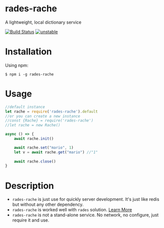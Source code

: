 # rades-rache
A lightweight, local dictionary service

[![Build Status](https://travis-ci.org/moriyalb/rades-rache.svg?branch=master)](https://travis-ci.org/moriyalb/rades-rache)
[![unstable](http://badges.github.io/stability-badges/dist/unstable.svg)](http://github.com/badges/stability-badges)

# Installation

Using npm:
```shell
$ npm i -g rades-rache
```

# Usage

```js
//default instance
let rache = require('rades-rache').default
//or you can create a new instance
//const {Rache} = require('rades-rache')
//let rache = new Rache()

async () => {
	await rache.init()

	await rache.set("mario", 1)
	let v = await rache.get("mario") //"1"
	
	await rache.close()
}
```

# Description

* `rades-rache` is just use for quickly server development. It's just like redis but without any other dependency.
* `rades-rache` is worked well with `rades` solution. [Learn More](https://github.com/moriyalb/rades)
* `rades-rache` is not a stand-alone service. No network, no configure, just require it and use. 